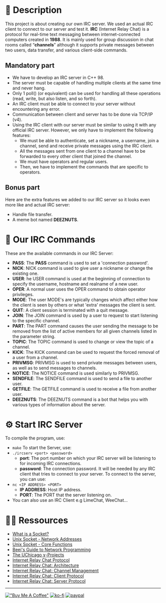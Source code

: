 # 🤔 Description
This project is about creating our own IRC server. We used an actual IRC client to connect to our server and test it.
**IRC** (Internet Relay Chat) is a protocol for real-time text messaging between internet-connected computers created in **1988**. It is mainly used for group discussion in chat rooms called “**channels**” although it supports private messages between two users, data transfer, and various client-side commands.

## Mandatory part
  - We have to develop an IRC server in C++ 98.
  - The server must be capable of handling multiple clients at the same time and never hang.
  - Only 1 poll() (or equivalent) can be used for handling all these operations (read, write, but also listen, and so forth).
  - An IRC client must be able to connect to your server without encountering any error.
  - Communication between client and server has to be done via TCP/IP (v4).
  - Using the IRC client with our server must be similar to using it with any official IRC server. However, we only have to implement the following features:
    -  We must be able to authenticate, set a nickname, a username, join a channel, send and receive private messages using the IRC client.
    -  All the messages sent from one client to a channel have to be forwarded to every other client that joined the channel.
    -  We must have operators and regular users.
    -  Then, we have to implement the commands that are specific to operators.
## Bonus part 
Here are the extra features we added to our IRC server so it looks even more like and actual IRC server:
  - Handle file transfer.
  - A meme bot named **DEEZNUTS**.

# 🔑 Our IRC Commands
These are the available commands in our IRC Server:
  - **PASS**: The **PASS** command is used to set a 'connection password'.
  - **NICK**: NICK command is used to give user a nickname or change the existing one.
  - **USER**: he USER command is used at the beginning of connection to specify the username, hostname and realname of a new user.
  - **OPER**: A normal user uses the OPER command to obtain operator privileges.
  - **MODE**: The user MODE's are typically changes which affect either how the client is seen by others or what 'extra' messages the client is sent.
  - **QUIT**: A client session is terminated with a quit message.
  - **JOIN**: The JOIN command is used by a user to request to start listening to the specific channel.
  - **PART**: The PART command causes the user sending the message to be removed from the list of active members for all given channels listed in the parameter string.
  - **TOPIC**: The TOPIC command is used to change or view the topic of a channel.
  - **KICK**: The KICK command can be used to request the forced removal of a user from a channel.
  - **PRIVMSG**: PRIVMSG is used to send private messages between users, as well as to send messages to channels.
  - **NOTICE**: The NOTICE command is used similarly to PRIVMSG.
  - **SENDFILE**: The SENDFILE command is used to send a file to another user.
  - **GETFILE**: The GETFILE command is used to receive a file from another user.
  - **DEEZNUTS**: The DEEZNUTS command is a bot that helps you with various types of information about the server.

# ⚙️ Start IRC Server
To compile the program, use:
  - `make`
To start the Server, use:
  - `./ircserv <port> <password>`
    - **port**: The port number on which your IRC server will be listening to for incoming IRC connections.
    - **password**: The connection password. It will be needed by any IRC client that tries to connect to your server.
To connect to the server, you can use:
  - `nc <IP ADDRESS> <PORT>`
    - **IP ADDRESS**: Host IP address.
    - **PORT**: The PORT that the server listening on.
  - You can also use an IRC Client e.g LimeChat, WeeChat...

# 👨‍💻 Ressources
* [What is a Socket?](https://www.tutorialspoint.com/unix_sockets/what_is_socket.htm)
* [Unix Socket - Network Addresses](https://www.tutorialspoint.com/unix_sockets/network_addresses.htm)
* [Unix Socket - Core Functions](https://www.tutorialspoint.com/unix_sockets/socket_core_functions.htm)
* [Beej's Guide to Network Programming](https://beej.us/guide/bgnet/html/)
* [The UChicago χ-Projects](http://chi.cs.uchicago.edu/chirc/index.html)
* [Internet Relay Chat Protocol](https://datatracker.ietf.org/doc/html/rfc1459)
* [Internet Relay Chat: Architecture](https://datatracker.ietf.org/doc/html/rfc2810)
* [Internet Relay Chat: Channel Management](https://datatracker.ietf.org/doc/html/rfc2811)
* [Internet Relay Chat: Client Protocol](https://datatracker.ietf.org/doc/html/rfc2812)
* [Internet Relay Chat: Server Protocol](https://datatracker.ietf.org/doc/html/rfc2813)
---
[!["Buy Me A Coffee"](https://www.buymeacoffee.com/assets/img/custom_images/orange_img.png)](https://www.buymeacoffee.com/barimehdi77)
[![ko-fi](https://ko-fi.com/img/githubbutton_sm.svg)](https://ko-fi.com/K3K45UOA7)
[![paypal](https://www.paypalobjects.com/en_US/i/btn/btn_donateCC_LG.gif)](https://paypal.me/barimehdi77)
